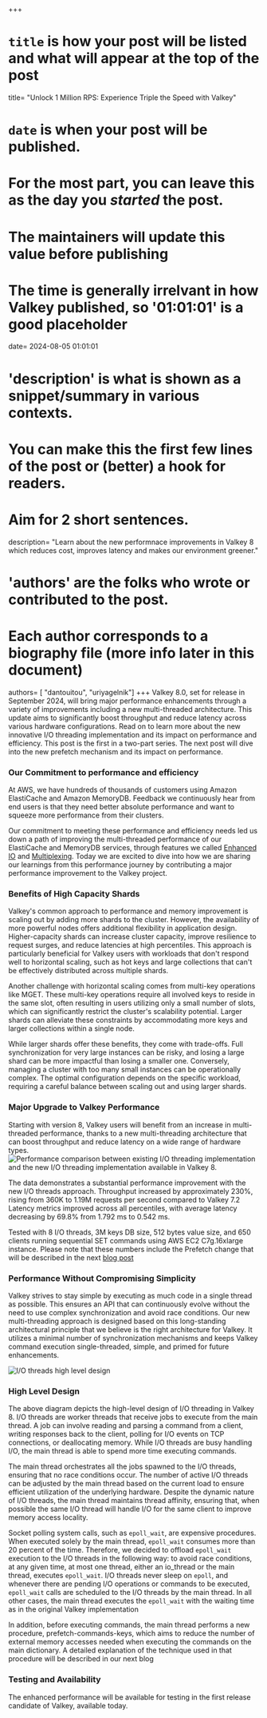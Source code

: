 +++
# `title` is how your post will be listed and what will appear at the top of the post
title= "Unlock 1 Million RPS: Experience Triple the Speed with Valkey"
# `date` is when your post will be published.
# For the most part, you can leave this as the day you _started_ the post.
# The maintainers will update this value before publishing
# The time is generally irrelvant in how Valkey published, so '01:01:01' is a good placeholder
date= 2024-08-05 01:01:01
# 'description' is what is shown as a snippet/summary in various contexts.
# You can make this the first few lines of the post or (better) a hook for readers.
# Aim for 2 short sentences.
description= "Learn about the new performnace improvements in Valkey 8 which reduces cost, improves latency and makes our environment greener."
# 'authors' are the folks who wrote or contributed to the post.
# Each author corresponds to a biography file (more info later in this document)
authors= [ "dantouitou", "uriyagelnik"]
+++
Valkey 8.0, set for release in September 2024, will bring major performance enhancements through a variety of improvements including a new multi-threaded architecture.
This update aims to significantly boost throughput and reduce latency across various hardware configurations.
Read on to learn more about the new innovative I/O threading implementation and its impact on performance and efficiency.
This post is the first in a two-part series. The next post will dive into the new prefetch mechanism and its impact on performance.

### Our Commitment to performance and efficiency
At AWS, we have hundreds of thousands of customers using Amazon ElastiCache and Amazon MemoryDB.
Feedback we continuously hear from end users is that they need better absolute performance and want to squeeze more performance from their clusters.

Our commitment to meeting these performance and efficiency needs led us down a path of improving the multi-threaded performance of our ElastiCache and MemoryDB services, through features we called [Enhanced IO](https://aws.amazon.com/blogs/database/boosting-application-performance-and-reducing-costs-with-amazon-elasticache-for-redis/) and [Multiplexing](https://aws.amazon.com/blogs/database/enhanced-io-multiplexing-for-amazon-elasticache-for-redis/).
Today we are excited to dive into how we are sharing our learnings from this performance journey by contributing a major performance improvement to the Valkey project.

### Benefits of High Capacity Shards

Valkey's common approach to performance and memory improvement is scaling out by adding more shards to the cluster.
However, the availability of more powerful nodes offers additional flexibility in application design.
Higher-capacity shards can increase cluster capacity, improve resilience to request surges, and reduce latencies at high percentiles.
This approach is particularly beneficial for Valkey users with workloads that don't respond well to horizontal scaling, such as hot keys and large collections that can't be effectively distributed across multiple shards.

Another challenge with horizontal scaling comes from multi-key operations like MGET.
These multi-key operations require all involved keys to reside in the same slot, often resulting in users utilizing only a small number of slots, which can significantly restrict the cluster's scalability potential.
Larger shards can alleviate these constraints by accommodating more keys and larger collections within a single node.

While larger shards offer these benefits, they come with trade-offs.
Full synchronization for very large instances can be risky, and losing a large shard can be more impactful than losing a smaller one.
Conversely, managing a cluster with too many small instances can be operationally complex.
The optimal configuration depends on the specific workload, requiring a careful balance between scaling out and using larger shards.

### Major Upgrade to Valkey Performance
Starting with version 8, Valkey users will benefit from an increase in multi-threaded performance, thanks to a new multi-threading architecture that can boost throughput and reduce latency on a wide range of hardware types.
![Performance comparison between existing I/O threading implementation and the new I/O threading implementation available in Valkey 8.](/assets/media/pictures/performance_comparison.png)

The data demonstrates a substantial performance improvement with the new I/O threads approach.
Throughput increased by approximately 230%, rising from 360K to 1.19M requests per second compared to Valkey 7.2
Latency metrics improved across all percentiles, with average latency decreasing by 69.8% from 1.792 ms to 0.542 ms.

Tested with 8 I/O threads, 3M keys DB size, 512 bytes value size, and 650 clients running sequential SET commands using AWS EC2 C7g.16xlarge instance.
Please note that these numbers include the Prefetch change that will be described in the next [blog post](/blog/unlock-one-million-rps-part2/)

### Performance Without Compromising Simplicity

Valkey strives to stay simple by executing as much code in a single thread as possible.
This ensures an API that can continuously evolve without the need to use complex synchronization and avoid race conditions.
Our new multi-threading approach is designed based on this long-standing architectural principle that we believe is the right architecture for Valkey.
It utilizes a minimal number of synchronization mechanisms and keeps Valkey command execution single-threaded, simple, and primed for future enhancements.

![I/O threads high level design](/assets/media/pictures/io_threads.png)

### High Level Design 
The above diagram depicts the high-level design of I/O threading in Valkey 8.
I/O threads are worker threads that receive jobs to execute from the main thread. 
A job can involve reading and parsing a command from a client, writing responses back to the client, polling for I/O events on TCP connections, or deallocating memory.
While I/O threads are busy handling I/O, the main thread is able to spend more time executing commands. 

The main thread orchestrates all the jobs spawned to the I/O threads, ensuring that no race conditions occur. 
The number of active I/O threads can be adjusted by the main thread based on the current load to ensure efficient utilization of the underlying hardware. 
Despite the dynamic nature of I/O threads, the main thread maintains thread affinity, ensuring that, when possible the same I/O thread will handle I/O for the same client to improve memory access locality. 

Socket polling system calls, such as `epoll_wait`, are expensive procedures. 
When executed solely by the main thread, `epoll_wait` consumes more than 20 percent of the time. 
Therefore, we decided to offload `epoll_wait` execution to the I/O threads in the following way: to avoid race conditions, at any given time, at most one thread, either an io_thread or the main thread, executes `epoll_wait`. 
I/O threads never sleep on `epoll`, and whenever there are pending I/O operations or commands to be executed, `epoll_wait` calls are scheduled to the I/O threads by the main thread. 
In all other cases, the main thread executes the `epoll_wait` with the waiting time as in the original Valkey implementation

In addition, before executing commands, the main thread performs a new procedure, prefetch-commands-keys, which aims to reduce the number of external memory accesses needed when executing the commands on the main dictionary. A detailed explanation of the technique used in that procedure will be described in our next blog

### Testing and Availability
The enhanced performance will be available for testing in the first release candidate of Valkey, available today.
